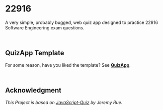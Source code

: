 # 22916

A very simple, probably bugged, web quiz app designed to practice 22916 Software Engineering exam questions.

<br/>



## QuizApp Template

For some reason, have you liked the template? See [**QuizApp**](https://github.com/Romansko/QuizApp).

<br/>


## Acknowledgment 

*This Project is based on [JavaScript-Quiz](https://github.com/jrue/JavaScript-Quiz) by Jeremy Rue.*